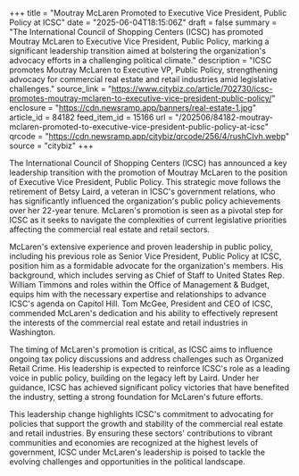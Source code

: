 +++
title = "Moutray McLaren Promoted to Executive Vice President, Public Policy at ICSC"
date = "2025-06-04T18:15:06Z"
draft = false
summary = "The International Council of Shopping Centers (ICSC) has promoted Moutray McLaren to Executive Vice President, Public Policy, marking a significant leadership transition aimed at bolstering the organization's advocacy efforts in a challenging political climate."
description = "ICSC promotes Moutray McLaren to Executive VP, Public Policy, strengthening advocacy for commercial real estate and retail industries amid legislative challenges."
source_link = "https://www.citybiz.co/article/702730/icsc-promotes-moutray-mclaren-to-executive-vice-president-public-policy/"
enclosure = "https://cdn.newsramp.app/banners/real-estate-1.jpg"
article_id = 84182
feed_item_id = 15166
url = "/202506/84182-moutray-mclaren-promoted-to-executive-vice-president-public-policy-at-icsc"
qrcode = "https://cdn.newsramp.app/citybiz/qrcode/256/4/rushCIvh.webp"
source = "citybiz"
+++

<p>The International Council of Shopping Centers (ICSC) has announced a key leadership transition with the promotion of Moutray McLaren to the position of Executive Vice President, Public Policy. This strategic move follows the retirement of Betsy Laird, a veteran in ICSC's government relations, who has significantly influenced the organization's public policy achievements over her 22-year tenure. McLaren's promotion is seen as a pivotal step for ICSC as it seeks to navigate the complexities of current legislative priorities affecting the commercial real estate and retail sectors.</p><p>McLaren's extensive experience and proven leadership in public policy, including his previous role as Senior Vice President, Public Policy at ICSC, position him as a formidable advocate for the organization's members. His background, which includes serving as Chief of Staff to United States Rep. William Timmons and roles within the Office of Management & Budget, equips him with the necessary expertise and relationships to advance ICSC's agenda on Capitol Hill. Tom McGee, President and CEO of ICSC, commended McLaren's dedication and his ability to effectively represent the interests of the commercial real estate and retail industries in Washington.</p><p>The timing of McLaren's promotion is critical, as ICSC aims to influence ongoing tax policy discussions and address challenges such as Organized Retail Crime. His leadership is expected to reinforce ICSC's role as a leading voice in public policy, building on the legacy left by Laird. Under her guidance, ICSC has achieved significant policy victories that have benefited the industry, setting a strong foundation for McLaren's future efforts.</p><p>This leadership change highlights ICSC's commitment to advocating for policies that support the growth and stability of the commercial real estate and retail industries. By ensuring these sectors' contributions to vibrant communities and economies are recognized at the highest levels of government, ICSC under McLaren's leadership is poised to tackle the evolving challenges and opportunities in the political landscape.</p>